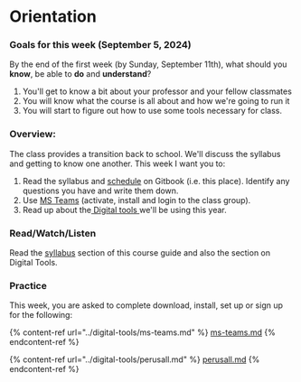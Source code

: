 # Orientation

### Goals for this week (September 5, 2024)

By the end of the first week (by Sunday, September 11th), what should you **know**, be able to **do** and **understand**?

1. You'll get to know a bit about your professor and your fellow classmates
2. You will know what the course is all about and how we're going to run it
3. You will start to figure out how to use some tools necessary for class.

### Overview:

The class provides a transition back to school. We'll discuss the syllabus and getting to know one another. This week I want you to:&#x20;

1. Read the syllabus and [schedule](../weekly-schedule.md) on Gitbook (i.e. this place). Identify any questions you have and write them down.&#x20;
2. Use [MS Teams](broken-reference) (activate, install and login to the class group).&#x20;
3. Read up about the[ Digital tools ](broken-reference)we'll be using this year.

### Read/Watch/Listen

Read the [syllabus](../syllabus/) section of this course guide and also the section on Digital Tools.&#x20;

### Practice

This week, you are asked to complete download, install, set up or sign up for the following:&#x20;

{% content-ref url="../digital-tools/ms-teams.md" %}
[ms-teams.md](../digital-tools/ms-teams.md)
{% endcontent-ref %}

{% content-ref url="../digital-tools/perusall.md" %}
[perusall.md](../digital-tools/perusall.md)
{% endcontent-ref %}
